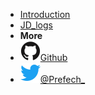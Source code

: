 <!-- markdownlint-disable-next-line first-line-heading -->
- [Introduction](introduction)
- [JD_logs](JD_logs/introduction)
- **More**
- [![Github](./assets/img/github.svg)Github](https://github.com/Prefech/)
- [![Twitter](./assets/img/twitter.svg)@Prefech_](http://twitter.com/Prefech)
